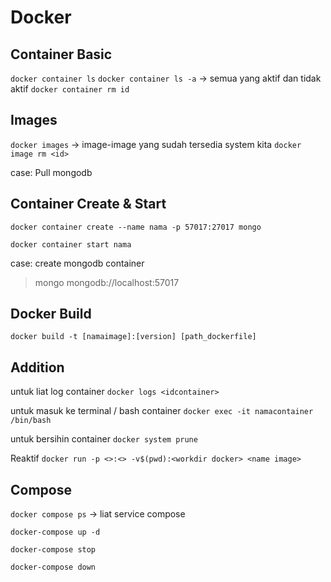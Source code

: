 # Docker

## Container Basic

`docker container ls`
`docker container ls -a` -> semua yang aktif dan tidak aktif
`docker container rm id`

## Images

`docker images` -> image-image yang sudah tersedia system kita
`docker image rm <id>`

case: Pull mongodb

## Container Create & Start

`docker container create --name nama -p 57017:27017 mongo`

`docker container start nama`

case: create mongodb container

> mongo mongodb://localhost:57017

## Docker Build

`docker build -t [namaimage]:[version] [path_dockerfile]`

## Addition

untuk liat log container
`docker logs <idcontainer>`

untuk masuk ke terminal / bash container
`docker exec -it namacontainer /bin/bash`

untuk bersihin container
`docker system prune`

Reaktif
`docker run -p <>:<> -v$(pwd):<workdir docker> <name image>`

## Compose

`docker compose ps` -> liat service compose

`docker-compose up -d`

`docker-compose stop`

`docker-compose down`
